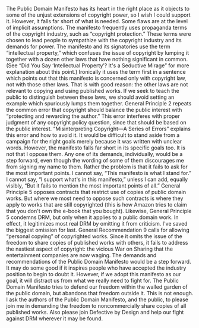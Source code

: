 The Public Domain Manifesto has its heart in the right place as it objects to some of the unjust extensions of copyright power, so I wish I could support it. However, it falls far short of what is needed. Some flaws are at the level of implicit assumptions. The manifesto frequently uses propaganda terms of the copyright industry, such as “copyright protection.” These terms were chosen to lead people to sympathize with the copyright industry and its demands for power. The manifesto and its signatories use the term “intellectual property,” which confuses the issue of copyright by lumping it together with a dozen other laws that have nothing significant in common. (See “Did You Say ‘Intellectual Property’? It's a Seductive Mirage” for more explanation about this point.) Ironically it uses the term first in a sentence which points out that this manifesto is concerned only with copyright law, not with those other laws. That is with good reason: the other laws are not relevant to copying and using published works. If we seek to teach the public to distinguish between these laws, we should avoid setting an example which spuriously lumps them together. General Principle 2 repeats the common error that copyright should balance the public interest with “protecting and rewarding the author.” This error interferes with proper judgment of any copyright policy question, since that should be based on the public interest. “Misinterpreting Copyright—A Series of Errors” explains this error and how to avoid it. It would be difficult to stand aside from a campaign for the right goals merely because it was written with unclear words. However, the manifesto falls far short in its specific goals too. It is not that I oppose them. Any one of its demands, individually, would be a step forward, even though the wording of some of them discourages me from signing my name to them. Rather the problem is that it fails to ask for the most important points. I cannot say, “This manifesto is what I stand for.” I cannot say, “I support what's in this manifesto,” unless I can add, equally visibly, “But it fails to mention the most important points of all.” General Principle 5 opposes contracts that restrict use of copies of public domain works. But where we most need to oppose such contracts is where they apply to works that are still copyrighted (this is how Amazon tries to claim that you don't own the e-book that you bought). Likewise, General Principle 5 condemns DRM, but only when it applies to a public domain work. In effect, it legitimizes most real DRM by omitting it from criticism. I've saved the biggest omission for last. General Recommendation 9 calls for allowing “personal copying” of copyrighted works. Since it omits the issue of the freedom to share copies of published works with others, it fails to address the nastiest aspect of copyright: the vicious War on Sharing that the entertainment companies are now waging. The demands and recommendations of the Public Domain Manifesto would be a step forward. It may do some good if it inspires people who have accepted the industry position to begin to doubt it. However, if we adopt this manifesto as our goal, it will distract us from what we really need to fight for. The Public Domain Manifesto tries to defend our freedom within the walled garden of the public domain, but abandons that freedom outside it. This is not enough. I ask the authors of the Public Domain Manifesto, and the public, to please join me in demanding the freedom to noncommercially share copies of all published works. Also please join Defective by Design and help our fight against DRM wherever it may be found.